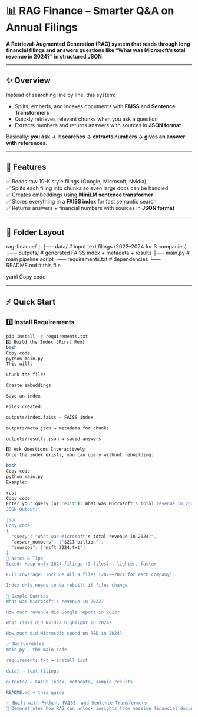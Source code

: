 # 📊 RAG Finance – Smarter Q&A on Annual Filings

**A Retrieval-Augmented Generation (RAG) system that reads through long financial filings and answers questions like “What was Microsoft’s total revenue in 2024?” in structured JSON.**

---

## ✨ Overview

Instead of searching line by line, this system:

- Splits, embeds, and indexes documents with **FAISS** and **Sentence Transformers**
- Quickly retrieves relevant chunks when you ask a question
- Extracts numbers and returns answers with sources in **JSON format**

Basically: **you ask → it searches → extracts numbers → gives an answer with references**.

---

## 🔧 Features

✅ Reads raw 10-K style filings (Google, Microsoft, Nvidia)  
✅ Splits each filing into chunks so even large docs can be handled  
✅ Creates embeddings using **MiniLM sentence transformer**  
✅ Stores everything in a **FAISS index** for fast semantic search  
✅ Returns answers + financial numbers with sources in **JSON format**

---

## 📂 Folder Layout

rag-finance/
│
├── data/ # input text filings (2022–2024 for 3 companies)
├── outputs/ # generated FAISS index + metadata + results
├── main.py # main pipeline script
├── requirements.txt # dependencies
└── README.md # this file

yaml
Copy code

---

## ⚡ Quick Start

### 1️⃣ Install Requirements

```bash
pip install -r requirements.txt
2️⃣ Build the Index (First Run)
bash
Copy code
python main.py
This will:

Chunk the files

Create embeddings

Save an index

Files created:

outputs/index.faiss → FAISS index

outputs/meta.json → metadata for chunks

outputs/results.json → saved answers

3️⃣ Ask Questions Interactively
Once the index exists, you can query without rebuilding:

bash
Copy code
python main.py
Example:

rust
Copy code
Enter your query (or 'exit'): What was Microsoft's total revenue in 2024?
JSON Output:

json
Copy code
{
  "query": "What was Microsoft's total revenue in 2024?",
  "answer_numbers": ["$211 billion"],
  "sources": ["msft_2024.txt"]
}
🧠 Notes & Tips
Speed: Keep only 2024 filings (3 files) → lighter, faster

Full coverage: Include all 9 files (2022–2024 for each company)

Index only needs to be rebuilt if files change

📌 Sample Queries
What was Microsoft’s revenue in 2022?

How much revenue did Google report in 2023?

What risks did Nvidia highlight in 2024?

How much did Microsoft spend on R&D in 2024?

✅ Deliverables
main.py → the main code

requirements.txt → install list

data/ → text filings

outputs/ → FAISS index, metadata, sample results

README.md → this guide

✨ Built with Python, FAISS, and Sentence Transformers
📌 Demonstrates how RAG can unlock insights from massive financial documents
